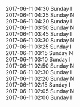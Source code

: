 2017-06-11 04:30 Sunday  I  
2017-06-11 04:25 Sunday  N  
2017-06-11 04:20 Sunday  I  
2017-06-11 03:50 Sunday  N  
2017-06-11 03:45 Sunday  I  
2017-06-11 03:30 Sunday  N  
2017-06-11 03:25 Sunday  I  
2017-06-11 03:15 Sunday  N  
2017-06-11 03:10 Sunday  I  
2017-06-11 02:50 Sunday  N  
2017-06-11 02:30 Sunday  I  
2017-06-11 02:20 Sunday  N  
2017-06-11 02:15 Sunday  I  
2017-06-11 02:05 Sunday  N  
2017-06-11 02:00 Sunday  I  
